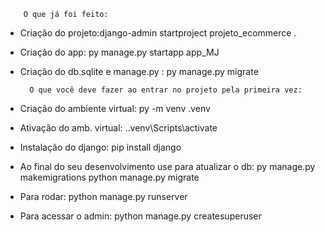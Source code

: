         O que já foi feito:
- Criação do projeto:django-admin startproject projeto_ecommerce .
- Criação do app: py manage.py startapp app_MJ
- Criação do db.sqlite e manage.py : py manage.py migrate




        O que você deve fazer ao entrar no projeto pela primeira vez:
- Criação do ambiente virtual: py -m venv .venv
- Ativação do amb. virtual: .\.venv\Scripts\activate
- Instalação do django: pip install django
- Ao final do seu desenvolvimento use para atualizar o db: 
py manage.py makemigrations
python manage.py migrate 
- Para rodar:
python manage.py runserver
- Para acessar o admin:
python manage.py createsuperuser




 
